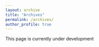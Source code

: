 ```yaml
---
layout: archive
title: "Archives"
permalink: /archives/
author_profile: true
---
```


This page is currently under development